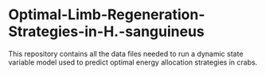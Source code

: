 # Optimal-Limb-Regeneration-Strategies-in-H.-sanguineus
This repository contains all the data files needed to run a dynamic state variable model used to predict optimal energy allocation strategies in crabs. 
